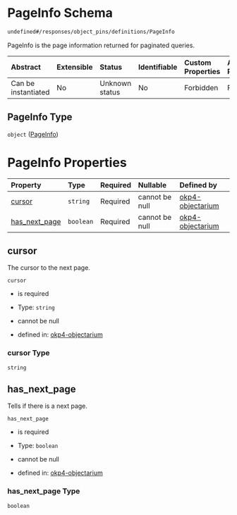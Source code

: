 # PageInfo Schema

```txt
undefined#/responses/object_pins/definitions/PageInfo
```

PageInfo is the page information returned for paginated queries.

| Abstract            | Extensible | Status         | Identifiable | Custom Properties | Additional Properties | Access Restrictions | Defined In                                                                     |
| :------------------ | :--------- | :------------- | :----------- | :---------------- | :-------------------- | :------------------ | :----------------------------------------------------------------------------- |
| Can be instantiated | No         | Unknown status | No           | Forbidden         | Forbidden             | none                | [okp4-objectarium.json\*](schema/okp4-objectarium.json "open original schema") |

## PageInfo Type

`object` ([PageInfo](okp4-objectarium-responses-objectpinsresponse-definitions-pageinfo.md))

# PageInfo Properties

| Property                          | Type      | Required | Nullable       | Defined by                                                                                                                                                                                          |
| :-------------------------------- | :-------- | :------- | :------------- | :-------------------------------------------------------------------------------------------------------------------------------------------------------------------------------------------------- |
| [cursor](#cursor)                 | `string`  | Required | cannot be null | [okp4-objectarium](okp4-objectarium-responses-objectpinsresponse-definitions-pageinfo-properties-cursor.md "undefined#/responses/object_pins/definitions/PageInfo/properties/cursor")               |
| [has\_next\_page](#has_next_page) | `boolean` | Required | cannot be null | [okp4-objectarium](okp4-objectarium-responses-objectpinsresponse-definitions-pageinfo-properties-has_next_page.md "undefined#/responses/object_pins/definitions/PageInfo/properties/has_next_page") |

## cursor

The cursor to the next page.

`cursor`

*   is required

*   Type: `string`

*   cannot be null

*   defined in: [okp4-objectarium](okp4-objectarium-responses-objectpinsresponse-definitions-pageinfo-properties-cursor.md "undefined#/responses/object_pins/definitions/PageInfo/properties/cursor")

### cursor Type

`string`

## has\_next\_page

Tells if there is a next page.

`has_next_page`

*   is required

*   Type: `boolean`

*   cannot be null

*   defined in: [okp4-objectarium](okp4-objectarium-responses-objectpinsresponse-definitions-pageinfo-properties-has_next_page.md "undefined#/responses/object_pins/definitions/PageInfo/properties/has_next_page")

### has\_next\_page Type

`boolean`
